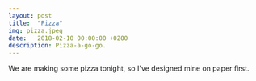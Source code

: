 ```yaml
---
layout: post
title:  "Pizza"
img: pizza.jpeg
date:   2018-02-10 00:00:00 +0200
description: Pizza-a-go-go.
---
```


We are making some pizza tonight, so I've designed mine on paper first.